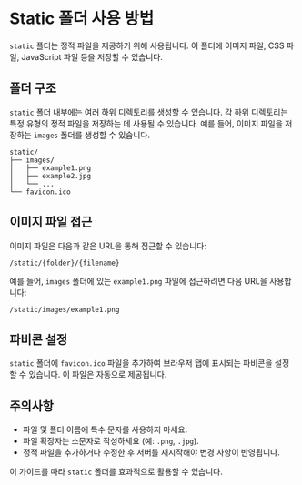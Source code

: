 # Static 폴더 사용 방법

`static` 폴더는 정적 파일을 제공하기 위해 사용됩니다. 이 폴더에 이미지 파일, CSS 파일, JavaScript 파일 등을 저장할 수 있습니다.

## 폴더 구조

`static` 폴더 내부에는 여러 하위 디렉토리를 생성할 수 있습니다. 각 하위 디렉토리는 특정 유형의 정적 파일을 저장하는 데 사용될 수 있습니다. 예를 들어, 이미지 파일을 저장하는 `images` 폴더를 생성할 수 있습니다.

```
static/
├── images/
│   ├── example1.png
│   ├── example2.jpg
│   └── ...
└── favicon.ico
```

## 이미지 파일 접근

이미지 파일은 다음과 같은 URL을 통해 접근할 수 있습니다:
```
/static/{folder}/{filename}
```
예를 들어, `images` 폴더에 있는 `example1.png` 파일에 접근하려면 다음 URL을 사용합니다:
```
/static/images/example1.png
```

## 파비콘 설정

`static` 폴더에 `favicon.ico` 파일을 추가하여 브라우저 탭에 표시되는 파비콘을 설정할 수 있습니다. 이 파일은 자동으로 제공됩니다.

## 주의사항

- 파일 및 폴더 이름에 특수 문자를 사용하지 마세요.
- 파일 확장자는 소문자로 작성하세요 (예: `.png`, `.jpg`).
- 정적 파일을 추가하거나 수정한 후 서버를 재시작해야 변경 사항이 반영됩니다.

이 가이드를 따라 `static` 폴더를 효과적으로 활용할 수 있습니다.
